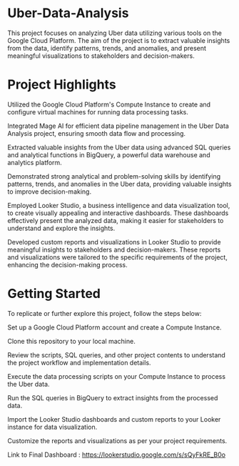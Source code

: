 # Uber-Data-Analysis

This project focuses on analyzing Uber data utilizing various tools on the Google Cloud Platform. The aim of the project is to extract valuable insights from the data, identify patterns, trends, and anomalies, and present meaningful visualizations to stakeholders and decision-makers.

# Project Highlights
Utilized the Google Cloud Platform's Compute Instance to create and configure virtual machines for running data processing tasks.

Integrated Mage AI for efficient data pipeline management in the Uber Data Analysis project, ensuring smooth data flow and processing.

Extracted valuable insights from the Uber data using advanced SQL queries and analytical functions in BigQuery, a powerful data warehouse and analytics platform.

Demonstrated strong analytical and problem-solving skills by identifying patterns, trends, and anomalies in the Uber data, providing valuable insights to improve decision-making.

Employed Looker Studio, a business intelligence and data visualization tool, to create visually appealing and interactive dashboards. These dashboards effectively present the analyzed data, making it easier for stakeholders to understand and explore the insights.

Developed custom reports and visualizations in Looker Studio to provide meaningful insights to stakeholders and decision-makers. These reports and visualizations were tailored to the specific requirements of the project, enhancing the decision-making process.


# Getting Started
To replicate or further explore this project, follow the steps below:

Set up a Google Cloud Platform account and create a Compute Instance.

Clone this repository to your local machine.

Review the scripts, SQL queries, and other project contents to understand the project workflow and implementation details.

Execute the data processing scripts on your Compute Instance to process the Uber data.

Run the SQL queries in BigQuery to extract insights from the processed data.

Import the Looker Studio dashboards and custom reports to your Looker instance for data visualization.

Customize the reports and visualizations as per your project requirements.


Link to Final Dashboard : https://lookerstudio.google.com/s/sQyFkRE_B0o
